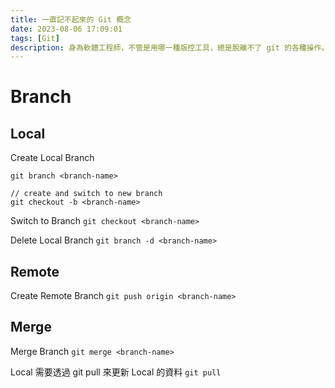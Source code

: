 ```yaml
---
title: 一直記不起來的 Git 概念
date: 2023-08-06 17:09:01
tags: [Git]
description: 身為軟體工程師，不管是用哪一種版控工具，總是脫離不了 git 的各種操作。因為不是所有指令都每天在用，記錄一些每次遇到都會忘記，看文件還是霧煞煞的概念，用自己的語言記錄下來，節省一些從別人的語言轉換成自己邏輯的時間。
---
```

# Branch
## Local
Create Local Branch
```shell
git branch <branch-name>

// create and switch to new branch
git checkout -b <branch-name>
```
Switch to Branch
`git checkout <branch-name>`

Delete Local Branch
`git branch -d <branch-name>`

## Remote
Create Remote Branch
`git push origin <branch-name>`

## Merge
Merge Branch
`git merge <branch-name>`

Local 需要透過 git pull 來更新 Local 的資料
`git pull`